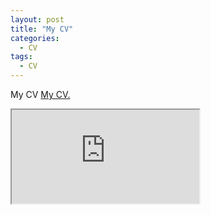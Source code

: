 ```yaml
---
layout: post
title: "My CV"
categories:
  - CV
tags:
  - CV
---
```


My CV
<a href="https://github.com/morgansellis/morgansellis.github.io/blob/master/docs/CURRICULUMVITAE.pdf" target="_blank">My CV.</a>
<a href="https://github.com/morgansellis/morgansellis.github.io/blob/master/docs/CURRICULUMVITAE.pdf" class="image fit"></a>
<iframe src="https://docs.google.com/document/d/e/2PACX-1vRVLWYbNaku8srO7K1KZGZ1qc1XN_J3sw5Dqh6hTBQv78Byqblrod9lOxySYwcoW7jwoikM8WDMm9NK/pub?embedded=true"></iframe>
